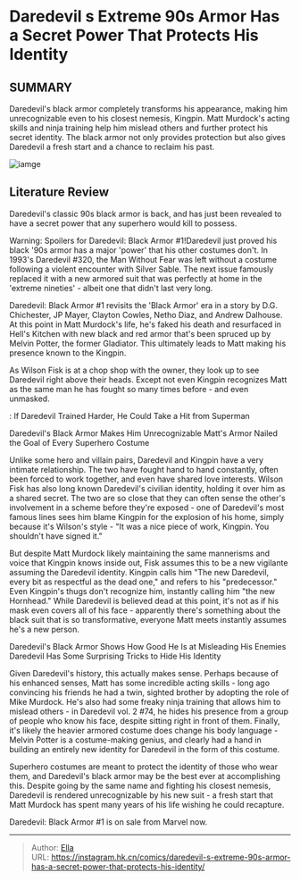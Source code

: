 # Daredevil s Extreme 90s Armor Has a Secret Power That Protects His Identity


## SUMMARY 



  Daredevil&#39;s black armor completely transforms his appearance, making him unrecognizable even to his closest nemesis, Kingpin.   Matt Murdock&#39;s acting skills and ninja training help him mislead others and further protect his secret identity.   The black armor not only provides protection but also gives Daredevil a fresh start and a chance to reclaim his past.  

![iamge](https://static1.srcdn.com/wordpress/wp-content/uploads/2024/01/daredevil-black-armor-throws-billy-club.jpg)

## Literature Review

Daredevil&#39;s classic 90s black armor is back, and has just been revealed to have a secret power that any superhero would kill to possess.




Warning: Spoilers for Daredevil: Black Armor #1!Daredevil just proved his black &#39;90s armor has a major &#39;power&#39; that his other costumes don&#39;t. In 1993&#39;s Daredevil #320, the Man Without Fear was left without a costume following a violent encounter with Silver Sable. The next issue famously replaced it with a new armored suit that was perfectly at home in the &#39;extreme nineties&#39; - albeit one that didn&#39;t last very long.




Daredevil: Black Armor #1 revisits the &#39;Black Armor&#39; era in a story by D.G. Chichester, JP Mayer, Clayton Cowles, Netho Diaz, and Andrew Dalhouse. At this point in Matt Murdock&#39;s life, he&#39;s faked his death and resurfaced in Hell&#39;s Kitchen with new black and red armor that&#39;s been spruced up by Melvin Potter, the former Gladiator. This ultimately leads to Matt making his presence known to the Kingpin.



          

 As Wilson Fisk is at a chop shop with the owner, they look up to see Daredevil right above their heads. Except not even Kingpin recognizes Matt as the same man he has fought so many times before - and even unmasked.

 : If Daredevil Trained Harder, He Could Take a Hit from Superman


 Daredevil&#39;s Black Armor Makes Him Unrecognizable 
Matt&#39;s Armor Nailed the Goal of Every Superhero Costume
          




Unlike some hero and villain pairs, Daredevil and Kingpin have a very intimate relationship. The two have fought hand to hand constantly, often been forced to work together, and even have shared love interests. Wilson Fisk has also long known Daredevil&#39;s civilian identity, holding it over him as a shared secret. The two are so close that they can often sense the other&#39;s involvement in a scheme before they&#39;re exposed - one of Daredevil&#39;s most famous lines sees him blame Kingpin for the explosion of his home, simply because it&#39;s Wilson&#39;s style - &#34;It was a nice piece of work, Kingpin. You shouldn&#39;t have signed it.&#34;

But despite Matt Murdock likely maintaining the same mannerisms and voice that Kingpin knows inside out, Fisk assumes this to be a new vigilante assuming the Daredevil identity. Kingpin calls him &#34;The new Daredevil, every bit as respectful as the dead one,&#34; and refers to his &#34;predecessor.&#34; Even Kingpin&#39;s thugs don&#39;t recognize him, instantly calling him &#34;the new Hornhead.&#34; While Daredevil is believed dead at this point, it&#39;s not as if his mask even covers all of his face - apparently there&#39;s something about the black suit that is so transformative, everyone Matt meets instantly assumes he&#39;s a new person.






 Daredevil&#39;s Black Armor Shows How Good He Is at Misleading His Enemies 
Daredevil Has Some Surprising Tricks to Hide His Identity
         

Given Daredevil&#39;s history, this actually makes sense. Perhaps because of his enhanced senses, Matt has some incredible acting skills - long ago convincing his friends he had a twin, sighted brother by adopting the role of Mike Murdock. He&#39;s also had some freaky ninja training that allows him to mislead others - in Daredevil vol. 2 #74, he hides his presence from a group of people who know his face, despite sitting right in front of them. Finally, it&#39;s likely the heavier armored costume does change his body language - Melvin Potter is a costume-making genius, and clearly had a hand in building an entirely new identity for Daredevil in the form of this costume.

Superhero costumes are meant to protect the identity of those who wear them, and Daredevil&#39;s black armor may be the best ever at accomplishing this. Despite going by the same name and fighting his closest nemesis, Daredevil is rendered unrecognizable by his new suit - a fresh start that Matt Murdock has spent many years of his life wishing he could recapture.




Daredevil: Black Armor #1 is on sale from Marvel now.



---

> Author: [Ella](https://instagram.hk.cn/)  
> URL: https://instagram.hk.cn/comics/daredevil-s-extreme-90s-armor-has-a-secret-power-that-protects-his-identity/  

